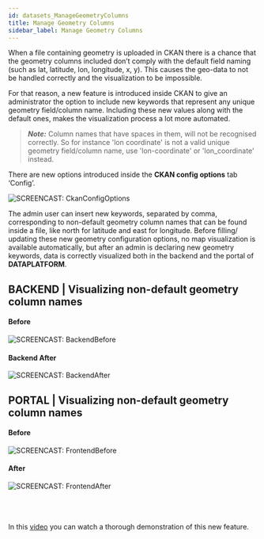 ```yaml
---
id: datasets_ManageGeometryColumns
title: Manage Geometry Columns
sidebar_label: Manage Geometry Columns
---
```

When a file containing geometry is uploaded in CKAN there is a chance that the geometry columns included don’t comply with the default field naming (such as lat, latitude, lon, longitude, x, y). This causes the geo-data to not be handled correctly and the visualization to be impossible. 

For that reason, a new feature is introduced inside CKAN to give an administrator the option to include new keywords that represent any unique geometry field/column name. Including these new values along with the default ones, makes the visualization process a lot more automated.  

> ***Note:*** Column names that have spaces in them, will not be recognised correctly. So for instance 'lon coordinate' is not a valid unique geometry field/column name, use 'lon-coordinate' or 'lon_coordinate' instead.


There are new options introduced inside the **CKAN config options** tab ‘Config’. 

<img class="imageStyle" src="/docs/assets/Dataplatform/ManageGeometryColumns/dataplatform_DATASETS_ManageGeometryColumns_CkanConfigOptions.png" alt="SCREENCAST: CkanConfigOptions">

The admin user can insert new keywords, separated by comma, corresponding to non-default geometry column names that can be found inside a file, like north for latitude and east for longitude.
Before filling/ updating these new geometry configuration options, no map visualization is available automatically, but after an admin is declaring new geometry keywords, data is correctly visualized both in the backend and the portal of **DATAPLATFORM**.

## BACKEND | Visualizing non-default geometry column names
####  Before
<img class="imageStyle" src="/docs/assets/Dataplatform/ManageGeometryColumns/dataplatform_DATASETS_ManageGeometryColumns_BackendBefore.png" alt="SCREENCAST: BackendBefore">

#### Backend After
<img class="imageStyle" src="/docs/assets/Dataplatform/ManageGeometryColumns/dataplatform_DATASETS_ManageGeometryColumns_BackendAfter.png" alt="SCREENCAST: BackendAfter"> 

## PORTAL | Visualizing non-default geometry column names
#### Before
<img class="imageStyle" src="/docs/assets/Dataplatform/ManageGeometryColumns/dataplatform_DATASETS_ManageGeometryColumns_FrontendBefore.png" alt="SCREENCAST: FrontendBefore">

#### After
<img class="imageStyle" src="/docs/assets/Dataplatform/ManageGeometryColumns/dataplatform_DATASETS_ManageGeometryColumns_FrontendAfter.png" alt="SCREENCAST: FrontendAfter">

<br><br><br>
In this <a href="https://youtu.be/GSPkD3FfWqM">video</a> you can watch a thorough demonstration of this new feature.


